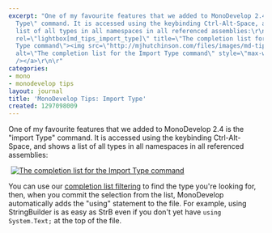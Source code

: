 ```yaml
---
excerpt: "One of my favourite features that we added to MonoDevelop 2.4 is the \"import
  Type\" command. It is accessed using the keybinding Ctrl-Alt-Space, and shows a
  list of all types in all namespaces in all referenced assemblies:\r\n\r\n<a href=\"http://mjhutchinson.com/files/images/md-tips/import-type.png\"
  rel=\"lightbox[md_tips_import_type]\" title=\"The completion list for the Import
  Type command\"><img src=\"http://mjhutchinson.com/files/images/md-tips/t/import-type.png\"
  alt=\"The completion list for the Import Type command\" style=\"max-width:98%; display:block;margin-left:auto;margin-right:auto;\"
  /></a>\r\n\r"
categories:
- mono
- monodevelop tips
layout: journal
title: 'MonoDevelop Tips: Import Type'
created: 1297098009
---
```

One of my favourite features that we added to MonoDevelop 2.4 is the "import Type" command. It is accessed using the keybinding Ctrl-Alt-Space, and shows a list of all types in all namespaces in all referenced assemblies:

<a href="http://mjhutchinson.com/files/images/md-tips/import-type.png" rel="lightbox[md_tips_import_type]" title="The completion list for the Import Type command"><img src="http://mjhutchinson.com/files/images/md-tips/t/import-type.png" alt="The completion list for the Import Type command" style="max-width:98%; display:block;margin-left:auto;margin-right:auto;" /></a>

You can use our <a href="http://mjhutchinson.com/journal/2011/02/07/completion_list_filtering"/>completion list filtering</a> to find the type you're looking for, then, when you commit the selection from the list, MonoDevelop automatically adds the "using" statement to the file. For example, using StringBuilder is as easy as <ctrl-alt-space>StrB<space> even if you don't yet have <code>using System.Text;</code> at the top of the file.
